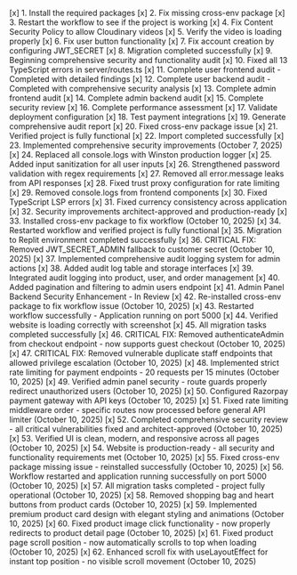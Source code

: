 [x] 1. Install the required packages
[x] 2. Fix missing cross-env package
[x] 3. Restart the workflow to see if the project is working
[x] 4. Fix Content Security Policy to allow Cloudinary videos
[x] 5. Verify the video is loading properly
[x] 6. Fix user button functionality
[x] 7. Fix account creation by configuring JWT_SECRET
[x] 8. Migration completed successfully
[x] 9. Beginning comprehensive security and functionality audit
[x] 10. Fixed all 13 TypeScript errors in server/routes.ts
[x] 11. Complete user frontend audit - Completed with detailed findings
[x] 12. Complete user backend audit - Completed with comprehensive security analysis
[x] 13. Complete admin frontend audit
[x] 14. Complete admin backend audit
[x] 15. Complete security review
[x] 16. Complete performance assessment
[x] 17. Validate deployment configuration
[x] 18. Test payment integrations
[x] 19. Generate comprehensive audit report
[x] 20. Fixed cross-env package issue
[x] 21. Verified project is fully functional
[x] 22. Import completed successfully
[x] 23. Implemented comprehensive security improvements (October 7, 2025)
[x] 24. Replaced all console.logs with Winston production logger
[x] 25. Added input sanitization for all user inputs
[x] 26. Strengthened password validation with regex requirements
[x] 27. Removed all error.message leaks from API responses
[x] 28. Fixed trust proxy configuration for rate limiting
[x] 29. Removed console.logs from frontend components
[x] 30. Fixed TypeScript LSP errors
[x] 31. Fixed currency consistency across application
[x] 32. Security improvements architect-approved and production-ready
[x] 33. Installed cross-env package to fix workflow (October 10, 2025)
[x] 34. Restarted workflow and verified project is fully functional
[x] 35. Migration to Replit environment completed successfully
[x] 36. CRITICAL FIX: Removed JWT_SECRET_ADMIN fallback to customer secret (October 10, 2025)
[x] 37. Implemented comprehensive audit logging system for admin actions
[x] 38. Added audit log table and storage interfaces
[x] 39. Integrated audit logging into product, user, and order management
[x] 40. Added pagination and filtering to admin users endpoint
[x] 41. Admin Panel Backend Security Enhancement - In Review
[x] 42. Re-installed cross-env package to fix workflow issue (October 10, 2025)
[x] 43. Restarted workflow successfully - Application running on port 5000
[x] 44. Verified website is loading correctly with screenshot
[x] 45. All migration tasks completed successfully
[x] 46. CRITICAL FIX: Removed authenticateAdmin from checkout endpoint - now supports guest checkout (October 10, 2025)
[x] 47. CRITICAL FIX: Removed vulnerable duplicate staff endpoints that allowed privilege escalation (October 10, 2025)
[x] 48. Implemented strict rate limiting for payment endpoints - 20 requests per 15 minutes (October 10, 2025)
[x] 49. Verified admin panel security - route guards properly redirect unauthorized users (October 10, 2025)
[x] 50. Configured Razorpay payment gateway with API keys (October 10, 2025)
[x] 51. Fixed rate limiting middleware order - specific routes now processed before general API limiter (October 10, 2025)
[x] 52. Completed comprehensive security review - all critical vulnerabilities fixed and architect-approved (October 10, 2025)
[x] 53. Verified UI is clean, modern, and responsive across all pages (October 10, 2025)
[x] 54. Website is production-ready - all security and functionality requirements met (October 10, 2025)
[x] 55. Fixed cross-env package missing issue - reinstalled successfully (October 10, 2025)
[x] 56. Workflow restarted and application running successfully on port 5000 (October 10, 2025)
[x] 57. All migration tasks completed - project fully operational (October 10, 2025)
[x] 58. Removed shopping bag and heart buttons from product cards (October 10, 2025)
[x] 59. Implemented premium product card design with elegant styling and animations (October 10, 2025)
[x] 60. Fixed product image click functionality - now properly redirects to product detail page (October 10, 2025)
[x] 61. Fixed product page scroll position - now automatically scrolls to top when loading (October 10, 2025)
[x] 62. Enhanced scroll fix with useLayoutEffect for instant top position - no visible scroll movement (October 10, 2025)